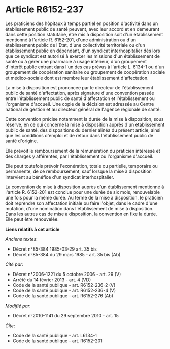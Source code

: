 # Article R6152-237

Les praticiens des hôpitaux à temps partiel en position d'activité dans un établissement public de santé peuvent, avec leur
accord et en demeurant dans cette position statutaire, être mis à disposition soit d'un établissement mentionné à l'article
R. 6152-201, d'une administration ou d'un établissement public de l'Etat, d'une collectivité territoriale ou d'un
établissement public en dépendant, d'un syndicat interhospitalier dès lors que ce syndicat est autorisé à exercer les
missions d'un établissement de santé ou à gérer une pharmacie à usage intérieur, d'un groupement d'intérêt public entrant
dans l'un des cas prévus à l'article L. 6134-1 ou d'un groupement de coopération sanitaire ou groupement de coopération
sociale et médico-sociale dont est membre leur établissement d'affectation. 

La mise à disposition est prononcée par le directeur de l'établissement public de santé d'affectation, après signature d'une
convention passée entre l'établissement public de santé d'affectation et l'établissement ou l'organisme d'accueil. Une copie
de la décision est adressée au Centre national de gestion et au directeur général de l'agence régionale de santé. 

Cette convention précise notamment la durée de la mise à disposition, sous réserve, en ce qui concerne la mise à disposition
auprès d'un établissement public de santé, des dispositions du dernier alinéa du présent article, ainsi que les conditions
d'emploi et de retour dans l'établissement public de santé d'origine. 

Elle prévoit le remboursement de la rémunération du praticien intéressé et des charges y afférentes, par l'établissement ou
l'organisme d'accueil. 

Elle peut toutefois prévoir l'exonération, totale ou partielle, temporaire ou permanente, de ce remboursement, sauf lorsque
la mise à disposition intervient au bénéfice d'un syndicat interhospitalier. 

La convention de mise à disposition auprès d'un établissement mentionné à l'article R. 6152-201 est conclue pour une durée de
six mois, renouvelable une fois pour la même durée. Au terme de la mise à disposition, le praticien doit reprendre son
affectation initiale ou faire l'objet, dans le cadre d'une mutation, d'une nomination dans l'établissement de mise à
disposition. Dans les autres cas de mise à disposition, la convention en fixe la durée. Elle peut être renouvelée.

**Liens relatifs à cet article**

_Anciens textes_:

  - Décret n°85-384 1985-03-29 art. 35 bis
  - Décret n°85-384 du 29 mars 1985 - art. 35 bis (Ab)

_Cité par_:

  - Décret n°2006-1221 du 5 octobre 2006 - art. 29 (V)
  - Arrêté du 14 février 2013 - art. 4 (VD)
  - Code de la santé publique - art. R6152-236-2 (V)
  - Code de la santé publique - art. R6152-236-4 (V)
  - Code de la santé publique - art. R6152-276 (Ab)

_Modifié par_:

  - Décret n°2010-1141 du 29 septembre 2010 - art. 15

_Cite_:

  - Code de la santé publique - art. L6134-1
  - Code de la santé publique - art. R6152-201
